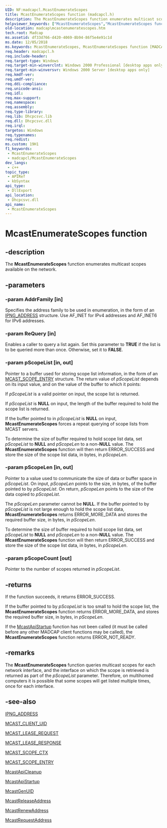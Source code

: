 ```yaml
---
UID: NF:madcapcl.McastEnumerateScopes
title: McastEnumerateScopes function (madcapcl.h)
description: The McastEnumerateScopes function enumerates multicast scopes available on the network.
helpviewer_keywords: ["McastEnumerateScopes","McastEnumerateScopes function [MADCAP]","_mdhcp_mcastenumeratescopes","madcap.mcastenumeratescopes","madcapcl/McastEnumerateScopes"]
old-location: madcap\mcastenumeratescopes.htm
tech.root: Madcap
ms.assetid: df33d766-d420-4069-8b94-86f5e4e91c1d
ms.date: 12/05/2018
ms.keywords: McastEnumerateScopes, McastEnumerateScopes function [MADCAP], _mdhcp_mcastenumeratescopes, madcap.mcastenumeratescopes, madcapcl/McastEnumerateScopes
req.header: madcapcl.h
req.include-header: 
req.target-type: Windows
req.target-min-winverclnt: Windows 2000 Professional [desktop apps only]
req.target-min-winversvr: Windows 2000 Server [desktop apps only]
req.kmdf-ver: 
req.umdf-ver: 
req.ddi-compliance: 
req.unicode-ansi: 
req.idl: 
req.max-support: 
req.namespace: 
req.assembly: 
req.type-library: 
req.lib: Dhcpcsvc.lib
req.dll: Dhcpcsvc.dll
req.irql: 
targetos: Windows
req.typenames: 
req.redist: 
ms.custom: 19H1
f1_keywords:
 - McastEnumerateScopes
 - madcapcl/McastEnumerateScopes
dev_langs:
 - c++
topic_type:
 - APIRef
 - kbSyntax
api_type:
 - DllExport
api_location:
 - Dhcpcsvc.dll
api_name:
 - McastEnumerateScopes
---
```


# McastEnumerateScopes function


## -description

The 
<b>McastEnumerateScopes</b> function enumerates multicast scopes available on the network.

## -parameters

### -param AddrFamily [in]

Specifies the address family to be used in enumeration, in the form of an 
<a href="/windows/desktop/api/madcapcl/ns-madcapcl-ipng_address">IPNG_ADDRESS</a> structure. Use AF_INET for IPv4 addresses and AF_INET6 for IPv6 addresses.

### -param ReQuery [in]

Enables a caller to query a list again. Set this parameter to <b>TRUE</b> if the list is to be queried more than once. Otherwise, set it to <b>FALSE</b>.

### -param pScopeList [in, out]

Pointer to a buffer used for storing scope list information, in the form of an 
<a href="/windows/desktop/api/madcapcl/ns-madcapcl-mcast_scope_entry">MCAST_SCOPE_ENTRY</a> structure. The return value of <i>pScopeList</i> depends on its input value, and on the value of the buffer to which it points: 




If <i>pScopeList</i> is a valid pointer on input, the scope list is returned.

If <i>pScopeList</i> is <b>NULL</b> on input, the length of the buffer required to hold the scope list is returned.

If the buffer pointed to in <i>pScopeList</i> is <b>NULL</b> on input, 
<b>McastEnumerateScopes</b> forces a repeat querying of scope lists from MCAST servers.

To determine the size of buffer required to hold scope list data, set <i>pScopeList</i> to <b>NULL</b> and <i>pScopeLen</i> to a non-<b>NULL</b> value. The 
<b>McastEnumerateScopes</b> function will then return ERROR_SUCCESS and store the size of the scope list data, in bytes, in <i>pScopeLen</i>.

### -param pScopeLen [in, out]

Pointer to a value used to communicate the size of data or buffer space in <i>pScopeList</i>. On input, <i>pScopeLen</i> points to the size, in bytes, of the buffer pointed to by <i>pScopeList</i>. On return, <i>pScopeLen</i> points to the size of the data copied to <i>pScopeList</i>. 




The <i>pScopeLen</i> parameter cannot be <b>NULL</b>. If the buffer pointed to by <i>pScopeList</i> is not large enough to hold the scope list data, 
<b>McastEnumerateScopes</b> returns ERROR_MORE_DATA and stores the required buffer size, in bytes, in <i>pScopeLen</i>.

To determine the size of buffer required to hold scope list data, set <i>pScopeList</i> to <b>NULL</b> and <i>pScopeLen</i> to a non-<b>NULL</b> value. The 
<b>McastEnumerateScopes</b> function will then return ERROR_SUCCESS and store the size of the scope list data, in bytes, in <i>pScopeLen</i>.

### -param pScopeCount [out]

Pointer to the number of scopes returned in <i>pScopeList</i>.

## -returns

If the function succeeds, it returns ERROR_SUCCESS.

If the buffer pointed to by <i>pScopeList</i> is too small to hold the scope list, the 
<b>McastEnumerateScopes</b> function returns ERROR_MORE_DATA, and stores the required buffer size, in bytes, in <i>pScopeLen</i>.

If the 
<a href="/previous-versions/windows/desktop/api/madcapcl/nf-madcapcl-mcastapistartup">McastApiStartup</a> function has not been called (it must be called before any other MADCAP client functions may be called), the 
<b>McastEnumerateScopes</b> function returns ERROR_NOT_READY.

## -remarks

The 
<b>McastEnumerateScopes</b> function queries multicast scopes for each network interface, and the interface on which the scope is retrieved is returned as part of the <i>pScopeList</i> parameter. Therefore, on multihomed computers it is possible that some scopes will get listed multiple times, once for each interface.

## -see-also

<a href="/windows/desktop/api/madcapcl/ns-madcapcl-ipng_address">IPNG_ADDRESS</a>



<a href="/windows/desktop/api/madcapcl/ns-madcapcl-mcast_client_uid">MCAST_CLIENT_UID</a>



<a href="/windows/desktop/api/madcapcl/ns-madcapcl-mcast_lease_request">MCAST_LEASE_REQUEST</a>



<a href="/windows/desktop/api/madcapcl/ns-madcapcl-mcast_lease_response">MCAST_LEASE_RESPONSE</a>



<a href="/windows/desktop/api/madcapcl/ns-madcapcl-mcast_scope_ctx">MCAST_SCOPE_CTX</a>



<a href="/windows/desktop/api/madcapcl/ns-madcapcl-mcast_scope_entry">MCAST_SCOPE_ENTRY</a>



<a href="/previous-versions/windows/desktop/api/madcapcl/nf-madcapcl-mcastapicleanup">McastApiCleanup</a>



<a href="/previous-versions/windows/desktop/api/madcapcl/nf-madcapcl-mcastapistartup">McastApiStartup</a>



<a href="/previous-versions/windows/desktop/api/madcapcl/nf-madcapcl-mcastgenuid">McastGenUID</a>



<a href="/previous-versions/windows/desktop/api/madcapcl/nf-madcapcl-mcastreleaseaddress">McastReleaseAddress</a>



<a href="/previous-versions/windows/desktop/api/madcapcl/nf-madcapcl-mcastrenewaddress">McastRenewAddress</a>



<a href="/previous-versions/windows/desktop/api/madcapcl/nf-madcapcl-mcastrequestaddress">McastRequestAddress</a>